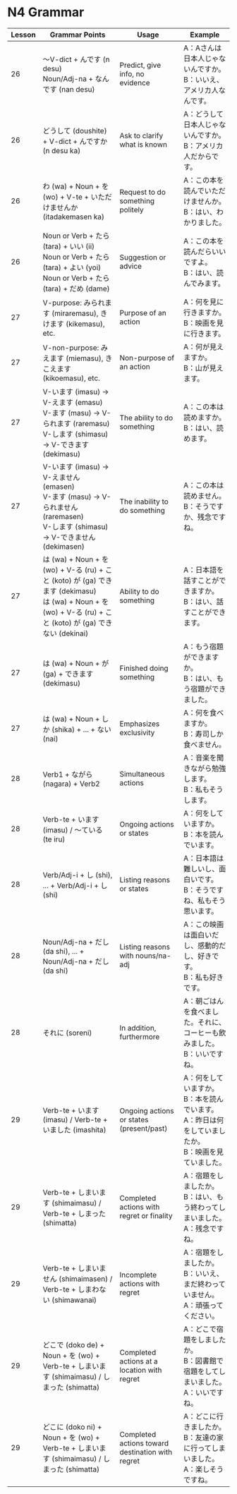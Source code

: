 # N4 Grammar

| Lesson | Grammar Points                                                                                                                                                  | Usage                                            | Example                                                                                                    |
| ------ | --------------------------------------------------------------------------------------------------------------------------------------------------------------- | ------------------------------------------------ | ---------------------------------------------------------------------------------------------------------- |
| 26     | 〜V-dict + んです (n desu)<br>Noun/Adj-na + なんです (nan desu)                                                                                                 | Predict, give info, no evidence                  | A：Aさんは日本人じゃないんですか。<br>B：いいえ、アメリカ人なんです。                                      |
| 26     | どうして (doushite) + V-dict + んですか (n desu ka)                                                                                                             | Ask to clarify what is known                     | A：どうして日本人じゃないんですか。<br>B：アメリカ人だからです。                                           |
| 26     | わ (wa) + Noun + を (wo) + V-te + いただけませんか (itadakemasen ka)                                                                                            | Request to do something politely                 | A：この本を読んでいただけませんか。<br>B：はい、わかりました。                                             |
| 26     | Noun or Verb + たら (tara) + いい (ii)<br>Noun or Verb + たら (tara) + よい (yoi)<br>Noun or Verb + たら (tara) + だめ (dame)                                   | Suggestion or advice                             | A：この本を読んだらいいですよ。<br>B：はい、読んでみます。                                                 |
| 27     | V-purpose: みられます (miraremasu), きけます (kikemasu), etc.                                                                                                   | Purpose of an action                             | A：何を見に行きますか。<br>B：映画を見に行きます。                                                         |
| 27     | V-non-purpose: みえます (miemasu), きこえます (kikoemasu), etc.                                                                                                 | Non-purpose of an action                         | A：何が見えますか。<br>B：山が見えます。                                                                   |
| 27     | V-います (imasu) -> V-えます (emasu)<br>V-ます (masu) -> V-られます (raremasu)<br>V-します (shimasu) -> V-できます (dekimasu)                                   | The ability to do something                      | A：この本は読めますか。<br>B：はい、読めます。                                                             |
| 27     | V-います (imasu) -> V-えません (emasen)<br>V-ます (masu) -> V-られません (raremasen)<br>V-します (shimasu) -> V-できません (dekimasen)                          | The inability to do something                    | A：この本は読めません。<br>B：そうですか、残念ですね。                                                     |
| 27     | は (wa) + Noun + を (wo) + V-る (ru) + こと (koto) が (ga) できます (dekimasu)<br>は (wa) + Noun + を (wo) + V-る (ru) + こと (koto) が (ga) できない (dekinai) | Ability to do something                          | A：日本語を話すことができますか。<br>B：はい、話すことができます。                                         |
| 27     | は (wa) + Noun + が (ga) + できます (dekimasu)                                                                                                                  | Finished doing something                         | A：もう宿題ができますか。<br>B：はい、もう宿題ができました。                                               |
| 27     | は (wa) + Noun + しか (shika) + ... + ない (nai)                                                                                                                | Emphasizes exclusivity                           | A：何を食べますか。<br>B：寿司しか食べません。                                                             |
| 28     | Verb1 + ながら (nagara) + Verb2                                                                                                                                 | Simultaneous actions                             | A：音楽を聞きながら勉強します。<br>B：私もそうします。                                                     |
| 28     | Verb-te + います (imasu) / 〜ている (te iru)                                                                                                                    | Ongoing actions or states                        | A：何をしていますか。<br>B：本を読んでいます。                                                             |
| 28     | Verb/Adj-i + し (shi), ... + Verb/Adj-i + し (shi)                                                                                                              | Listing reasons or states                        | A：日本語は難しいし、面白いです。<br>B：そうですね、私もそう思います。                                     |
| 28     | Noun/Adj-na + だし (da shi), ... + Noun/Adj-na + だし (da shi)                                                                                                  | Listing reasons with nouns/na-adj                | A：この映画は面白いだし、感動的だし、好きです。<br>B：私も好きです。                                       |
| 28     | それに (soreni)                                                                                                                                                 | In addition, furthermore                         | A：朝ごはんを食べました。それに、コーヒーも飲みました。<br>B：いいですね。                                 |
| 29     | Verb-te + います (imasu) / Verb-te + いました (imashita)                                                                                                        | Ongoing actions or states (present/past)         | A：何をしていますか。<br>B：本を読んでいます。<br>A：昨日は何をしていましたか。<br>B：映画を見ていました。 |
| 29     | Verb-te + しまいます (shimaimasu) / Verb-te + しまった (shimatta)                                                                                               | Completed actions with regret or finality        | A：宿題をしましたか。<br>B：はい、もう終わってしまいました。<br>A：残念ですね。                            |
| 29     | Verb-te + しまいません (shimaimasen) / Verb-te + しまわない (shimawanai)                                                                                        | Incomplete actions with regret                   | A：宿題をしましたか。<br>B：いいえ、まだ終わっていません。<br>A：頑張ってください。                        |
| 29     | どこで (doko de) + Noun + を (wo) + Verb-te + しまいます (shimaimasu) / しまった (shimatta)                                                                     | Completed actions at a location with regret      | A：どこで宿題をしましたか。<br>B：図書館で宿題をしてしまいました。<br>A：いいですね。                      |
| 29     | どこに (doko ni) + Noun + を (wo) + Verb-te + しまいます (shimaimasu) / しまった (shimatta)                                                                     | Completed actions toward destination with regret | A：どこに行きましたか。<br>B：友達の家に行ってしまいました。<br>A：楽しそうですね。                        |
